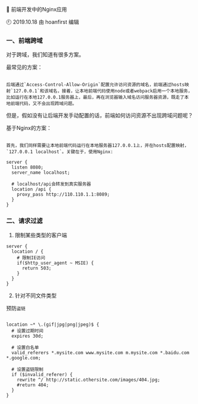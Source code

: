 🐾 前端开发中的Nginx应用

🕘 2019.10.18 由 hoanfirst 编辑

### 一、前端跨域

对于跨域，我们知道有很多方案。

最常见的方案：

```

后端通过`Access-Control-Allow-Origin`配置允许访问资源的域名，前端通过hosts映射`127.0.0.1`和该域名，接着，让本地前端代码使用node或者webpack启用一个本地服务，比如运行在本地127.0.0.1服务器上，最后，再在浏览器输入域名访问服务器资源，既走了本地前端代码，又不会出现跨域问题。

```

但是，假如没有让后端开发手动配置的话，前端如何访问资源不出现跨域问题呢？

基于Nginx的方案：

```

首先，我们同样需要让本地前端代码运行在本地服务器127.0.0.1上，并在hosts配置映射，`127.0.0.1 localhost`。关键在于，使用Nginx:

server {
  listen 8080;
  server_name localhost;
  
  # localhost/api会转发到真实服务器
  location /api {
    proxy_pass http://110.110.1.1:8089;
  }
}

```


### 二、请求过滤

1. 限制某些类型的客户端

```
server {
  location / {
    # 限制IE访问
    if($http_user_agent ~ MSIE) {
      return 503;
    }
  }
}
```

2. 针对不同文件类型

预防`盗链`

```

location ~* \.(gif|jpg|png|jpeg)$ {
  # 设置过期时间
  expires 30d;
  
  # 设置白名单
  valid_referers *.mysite.com www.mysite.com m.mysite.com *.baidu.com *.google.com;
  
  # 设置盗链限制
  if ($invalid_referer) {
    rewrite ^/ http://static.othersite.com/images/404.jpg;
    #return 404;
  }
}

```
